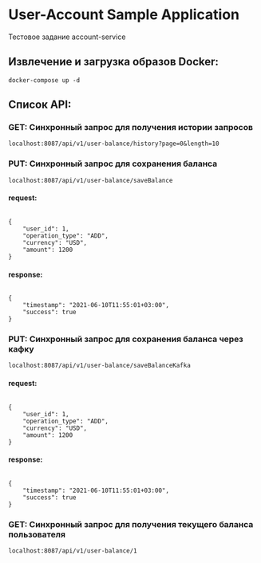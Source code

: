 # User-Account Sample Application
Тестовое задание account-service

<h2>Извлечение и загрузка образов Docker:</h2>
<code>docker-compose up -d</code>

<h2>Список API:</h2>

<h3>GET: Синхронный запрос для получения истории запросов</h3>
<code>localhost:8087/api/v1/user-balance/history?page=0&length=10</code>

<h3>PUT: Синхронный запрос для сохранения баланса</h3>
<code>localhost:8087/api/v1/user-balance/saveBalance</code>

<h4>request:</h4>
<code>
{
    "user_id": 1,
    "operation_type": "ADD",
    "currency": "USD",
    "amount": 1200
}
</code>

<h4>response:</h4>
<code>
{
    "timestamp": "2021-06-10T11:55:01+03:00",
    "success": true
}
</code>

<h3>PUT: Синхронный запрос для сохранения баланса через кафку</h3>
<code>localhost:8087/api/v1/user-balance/saveBalanceKafka</code>

<h4>request:</h4>
<code>
{
    "user_id": 1,
    "operation_type": "ADD",
    "currency": "USD",
    "amount": 1200
}
</code>

<h4>response:</h4>
<code>
{
    "timestamp": "2021-06-10T11:55:01+03:00",
    "success": true
}
</code>

<h3>GET: Синхронный запрос для получения текущего баланса пользователя</h3>
<code>localhost:8087/api/v1/user-balance/1</code>